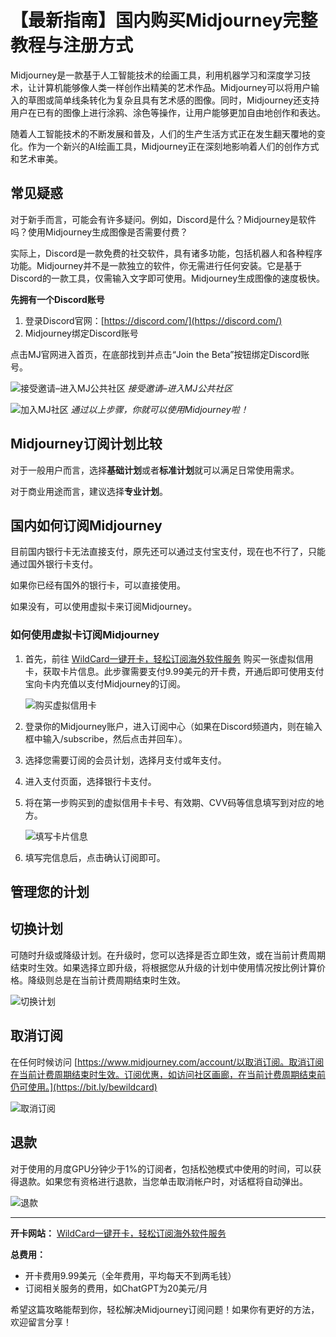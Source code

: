 # 【最新指南】国内购买Midjourney完整教程与注册方式

Midjourney是一款基于人工智能技术的绘画工具，利用机器学习和深度学习技术，让计算机能够像人类一样创作出精美的艺术作品。Midjourney可以将用户输入的草图或简单线条转化为复杂且具有艺术感的图像。同时，Midjourney还支持用户在已有的图像上进行涂鸦、涂色等操作，让用户能够更加自由地创作和表达。

随着人工智能技术的不断发展和普及，人们的生产生活方式正在发生翻天覆地的变化。作为一个新兴的AI绘画工具，Midjourney正在深刻地影响着人们的创作方式和艺术审美。

## 常见疑惑

对于新手而言，可能会有许多疑问。例如，Discord是什么？Midjourney是软件吗？使用Midjourney生成图像是否需要付费？

实际上，Discord是一款免费的社交软件，具有诸多功能，包括机器人和各种程序功能。Midjourney并不是一款独立的软件，你无需进行任何安装。它是基于Discord的一款工具，仅需输入文字即可使用。Midjourney生成图像的速度极快。

**先拥有一个Discord账号**

1. 登录Discord官网：[https://discord.com/](https://discord.com/)
2. Midjourney绑定Discord账号


点击MJ官网进入首页，在底部找到并点击“Join the Beta”按钮绑定Discord账号。

![接受邀请–进入MJ公共社区](https://img.gptcard.cn/p/1700385861397546.png)
*接受邀请–进入MJ公共社区*

![加入MJ社区](https://img.gptcard.cn/p/1700385868383769.png)
*通过以上步骤，你就可以使用Midjourney啦！*

## Midjourney订阅计划比较

对于一般用户而言，选择**基础计划**或者**标准计划**就可以满足日常使用需求。

对于商业用途而言，建议选择**专业计划**。

## 国内如何订阅Midjourney

目前国内银行卡无法直接支付，原先还可以通过支付宝支付，现在也不行了，只能通过国外银行卡支付。

如果你已经有国外的银行卡，可以直接使用。

如果没有，可以使用虚拟卡来订阅Midjourney。

### 如何使用虚拟卡订阅Midjourney

1. 首先，前往 [WildCard一键开卡，轻松订阅海外软件服务](https://bit.ly/bewildcard) 购买一张虚拟信用卡，获取卡片信息。此步骤需要支付9.99美元的开卡费，开通后即可使用支付宝向卡内充值以支付Midjourney的订阅。

   ![购买虚拟信用卡](https://img.gptcard.cn/p/ye.png)

2. 登录你的Midjourney账户，进入订阅中心（如果在Discord频道内，则在输入框中输入/subscribe，然后点击并回车）。

3. 选择您需要订阅的会员计划，选择月支付或年支付。

4. 进入支付页面，选择银行卡支付。

5. 将在第一步购买到的虚拟信用卡卡号、有效期、CVV码等信息填写到对应的地方。

   ![填写卡片信息](https://img.gptcard.cn/p/hFQULzuiDN6BZ4G.png)

6. 填写完信息后，点击确认订阅即可。

## 管理您的计划

## 切换计划

可随时升级或降级计划。在升级时，您可以选择是否立即生效，或在当前计费周期结束时生效。如果选择立即升级，将根据您从升级的计划中使用情况按比例计算价格。降级则总是在当前计费周期结束时生效。

![切换计划](https://img.gptcard.cn/p/1700385924146291.png)

## 取消订阅

在任何时候访问 [https://www.midjourney.com/account/以取消订阅。取消订阅在当前计费周期结束时生效。订阅优惠，如访问社区画廊，在当前计费周期结束前仍可使用。](https://bit.ly/bewildcard)

![取消订阅](https://img.gptcard.cn/p/1700385959645355.png)

## 退款

对于使用的月度GPU分钟少于1%的订阅者，包括松弛模式中使用的时间，可以获得退款。如果您有资格进行退款，当您单击取消帐户时，对话框将自动弹出。

![退款](https://img.gptcard.cn/p/1700385978713454.png)

---

**开卡网站：** [WildCard一键开卡，轻松订阅海外软件服务](https://bit.ly/bewildcard)

**总费用：**

- 开卡费用9.99美元（全年费用，平均每天不到两毛钱）
- 订阅相关服务的费用，如ChatGPT为20美元/月

希望这篇攻略能帮到你，轻松解决Midjourney订阅问题！如果你有更好的方法，欢迎留言分享！
